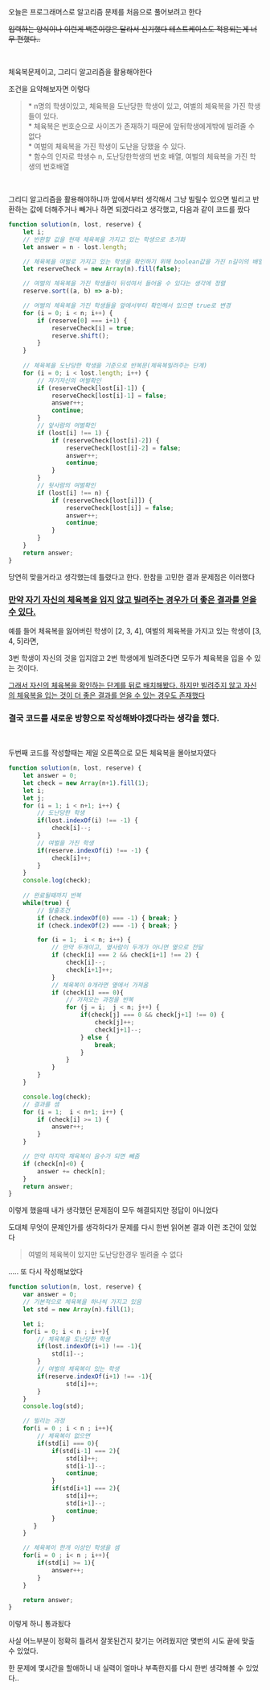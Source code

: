 오늘은 프로그래머스로 알고리즘 문제를 처음으로 풀어보려고 한다

~~입력하는 양식이나 이런게 백준이랑은 달라서 신기했다 테스트케이스도 적용되는게 너무 편했다..~~

<br>

체육복문제이고, 그리디 알고리즘을 활용해야한다

조건을 요약해보자면 이렇다 
> \* n명의 학생이있고, 체육복을 도난당한 학생이 있고, 여벌의 체육복을 가진 학생들이 있다.  
\* 체육복은 번호순으로 사이즈가 존재하기 때문에 앞뒤학생에게밖에 빌려줄 수 없다  
\* 여벌의 체육복을 가진 학생이 도난을 당했을 수 있다.  
\* 함수의 인자로 학생수 n, 도난당한학생의 번호 배열, 여벌의 체육복을 가진 학생의 번호배열

<br>

그리디 알고리즘을 활용해야하니까 앞에서부터 생각해서 그냥 빌릴수 있으면 빌리고 반환하는 값에 더해주거나 빼거나 하면 되겠다라고 생각했고, 다음과 같이 코드를 짰다

```javascript
function solution(n, lost, reserve) {
    let i;
    // 반환할 값을 현재 체육복을 가지고 있는 학생으로 초기화
    let answer = n - lost.length;

    // 체육복을 여벌로 가지고 있는 학생을 확인하기 위해 boolean값을 가진 n길이의 배열
    let reserveCheck = new Array(n).fill(false);

    // 여벌의 체육복을 가진 학생들이 뒤섞여서 들어올 수 있다는 생각에 정렬
    reserve.sort((a, b) => a-b);

    // 여벌의 체육복을 가진 학생들을 앞에서부터 확인해서 있으면 true로 변경
    for (i = 0; i < n; i++) {
        if (reserve[0] === i+1) {
            reserveCheck[i] = true;
            reserve.shift();
        }
    }
    
    // 체육복을 도난당한 학생을 기준으로 반복문(체육복빌려주는 단계)
    for (i = 0; i < lost.length; i++) {
        // 자기자신의 여벌확인
        if (reserveCheck[lost[i]-1]) {
            reserveCheck[lost[i]-1] = false;
            answer++;
            continue;
        } 
        // 앞사람의 여벌확인
        if (lost[i] !== 1) {
            if (reserveCheck[lost[i]-2]) {
                reserveCheck[lost[i]-2] = false;
                answer++;
                continue;
            }
        }
        // 뒷사람의 여벌확인
        if (lost[i] !== n) {
            if (reserveCheck[lost[i]]) {
                reserveCheck[lost[i]] = false;
                answer++;
                continue;
            }
        }
    }
    return answer;
}
```

당연히 맞을거라고 생각했는데 틀렸다고 한다. 한참을 고민한 결과 문제점은 이러했다

### <u>만약 자기 자신의 체육복을 입지 않고 빌려주는 경우가 더 좋은 결과를 얻을 수 있다.</u>

예를 들어 체육복을 잃어버린 학생이 [2, 3, 4], 여벌의 체육복을 가지고 있는 학생이 [3, 4, 5]라면,

3번 학생이 자신의 것을 입지않고 2번 학생에게 빌려준다면 모두가 체육복을 입을 수 있는 것이다.

<u>그래서 자신의 체육복을 확인하는 단계를 뒤로 배치해봤다. 하지만 빌려주지 않고 자신의 체육복을 입는 것이 더 좋은 결과를 얻을 수 있는 경우도 존재했다</u>

### 결국 코드를 새로운 방향으로 작성해봐야겠다라는 생각을 했다.

<br>

두번째 코드를 작성할때는 제일 오른쪽으로 모든 체육복을 몰아보자였다
```javascript
function solution(n, lost, reserve) {
    let answer = 0;
    let check = new Array(n+1).fill(1);
    let i;
    let j;
    for (i = 1; i < n+1; i++) {
        // 도난당한 학생
        if(lost.indexOf(i) !== -1) {
            check[i]--;
        }
        // 여벌을 가진 학생
        if(reserve.indexOf(i) !== -1) {
            check[i]++;
        }
    }
    console.log(check);
    
    // 완료될때까지 반복
    while(true) {
        // 탈출조건
        if (check.indexOf(0) === -1) { break; }
        if (check.indexOf(2) === -1) { break; }

        for (i = 1;  i < n; i++) {
            // 만약 두개이고, 옆사람이 두개가 아니면 옆으로 전달
            if (check[i] === 2 && check[i+1] !== 2) {
                check[i]--;
                check[i+1]++;
            }
            // 체육복이 0개라면 옆에서 가져옴 
            if (check[i] === 0){
                // 가져오는 과정을 반복
                for (j = i;  j < n; j++) {
                    if(check[j] === 0 && check[j+1] !== 0) {
                        check[j]++;
                        check[j+1]--;
                    } else {
                        break;
                    }
                }
            }
        }
    }

    console.log(check);
    // 결과를 셈
    for (i = 1;  i < n+1; i++) {
        if (check[i] >= 1) {
            answer++;
        }
    }

    // 만약 마지막 채육복이 음수가 되면 빼줌
    if (check[n]<0) {
        answer += check[n];
    }
    return answer;
}
```

이렇게 했을때 내가 생각했던 문제점이 모두 해결되지만 정답이 아니었다 

도대체 무엇이 문제인가를 생각하다가 문제를 다시 한번 읽어본 결과 이런 조건이 있었다
> 여벌의 체육복이 있지만 도난당한경우 빌려줄 수 없다

.....
또 다시 작성해보았다

```javascript
function solution(n, lost, reserve) {
    var answer = 0;
    // 기본적으로 체육복을 하나씩 가지고 있음
    let std = new Array(n).fill(1);

    let i;
    for(i = 0; i < n ; i++){
        // 체육복을 도난당한 학생
        if(lost.indexOf(i+1) !== -1){ 
            std[i]--; 
        }       
        // 여벌의 체육복이 있는 학생
        if(reserve.indexOf(i+1) !== -1){ 
                std[i]++;   
        } 
    }
    console.log(std);

    // 빌리는 과정
    for(i = 0 ; i < n ; i++){
        // 체육복이 없으면
        if(std[i] === 0){ 
            if(std[i-1] === 2){ 
                std[i]++; 
                std[i-1]--; 
                continue;
            }
            if(std[i+1] === 2){ 
                std[i]++; 
                std[i+1]--; 
                continue;
            }
       }
    }

    // 체육복이 한개 이상인 학생을 셈
    for(i = 0 ; i< n ; i++){
        if(std[i] >= 1){
            answer++;
        }
    }

    return answer;
}
```

이렇게 하니 통과됬다

사실 어느부분이 정확히 틀려서 잘못된건지 찾기는 어려웠지만 몇번의 시도 끝에 맞출 수 있었다. 

한 문제에 몇시간을 할애하니 내 실력이 얼마나 부족한지를 다시 한번 생각해볼 수 있었다..



